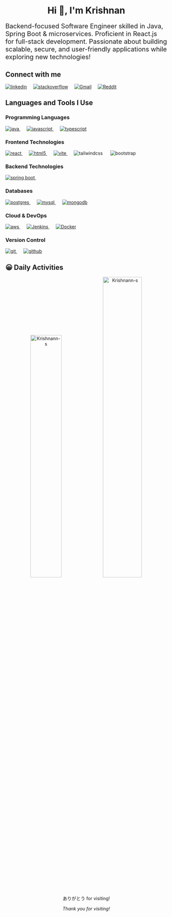 <h1 align="center">Hi 👋, I'm Krishnan</h1>
<p style="font-size:20px;">Backend-focused Software Engineer skilled in Java, Spring Boot & microservices. Proficient in React.js for full-stack development. Passionate about building scalable, secure, and user-friendly applications while exploring new technologies!</p>


<h2><b> Connect with me </b></h2>
<p>
<a target="_blank" href="https://linkedin.com/in/krishnan-saravanan" style="display: inline-block;"><img src="https://img.shields.io/badge/LinkedIn-%230077B5.svg?logo=linkedin&logoColor=white" alt="linkedin"></a>&nbsp;&nbsp;&nbsp;&nbsp;
<a target="_blank" href="https://stackoverflow.com/users/28456317/krishnan-s" style="display: inline-block;"><img src="https://img.shields.io/badge/-Stackoverflow-FE7A16?logo=stack-overflow&logoColor=white" alt="stackoverflow"></a>&nbsp;&nbsp;&nbsp;&nbsp;
<a target="_blank" href="mailto:krishnan.spu@gmail.com" style="display:inline-block;"><img src="https://img.shields.io/badge/Email-D14836?logo=gmail&logoColor=white" alt="Gmail"></a>&nbsp;&nbsp;&nbsp;&nbsp;
<a target="_blank" href="https://www.reddit.com/user/Klutzy_Hovercraft_61/" style="display:inline-block;"><img src="https://img.shields.io/badge/Reddit-%23FF4500.svg?logo=Reddit&logoColor=white" alt="Reddit"></a>
</p>

<h2><b> Languages and Tools I Use </b></h2>
<h3> Programming Languages </h3>
<p>
  <a target="_blank" href="https://raw.githubusercontent.com/devicons/devicon/master/icons/java/java-original.svg">
    <img src="https://img.shields.io/badge/java-%23ED8B00.svg?style=for-the-badge&logo=openjdk&logoColor=white" alt="java" />
  </a>&nbsp;&nbsp;&nbsp;&nbsp;
  <a target="_blank" href="https://raw.githubusercontent.com/devicons/devicon/master/icons/javascript/javascript-original.svg">
    <img src="https://img.shields.io/badge/javascript-%23323330.svg?style=for-the-badge&logo=javascript&logoColor=%23F7DF1E" alt="javascript" />
  </a>&nbsp;&nbsp;&nbsp;&nbsp;
  <a target="_blank" href="">
    <img src="https://img.shields.io/badge/typescript-%23007ACC.svg?style=for-the-badge&logo=typescript&logoColor=white" alt="typescript" />
  </a>
</p>

<h3>Frontend Technologies</h3>
<p>
  <a target="_blank" href="https://raw.githubusercontent.com/devicons/devicon/master/icons/react/react-original-wordmark.svg">
    <img src="https://img.shields.io/badge/react-%2320232a.svg?style=for-the-badge&logo=react&logoColor=%2361DAFB" alt="react" />
  </a>&nbsp;&nbsp;&nbsp;&nbsp;
  <a target="_blank" href="https://raw.githubusercontent.com/devicons/devicon/master/icons/html5/html5-original-wordmark.svg">
    <img src="https://img.shields.io/badge/html5-%23E34F26.svg?style=for-the-badge&logo=html5&logoColor=white" alt="html5" />
  </a>&nbsp;&nbsp;&nbsp;&nbsp;
  <a target="_blank" href="">
    <img src="https://img.shields.io/badge/vite-%23646CFF.svg?style=for-the-badge&logo=vite&logoColor=white" alt="vite" />
  </a>&nbsp;&nbsp;&nbsp;&nbsp;
  <a target="_blank">
    <img src="https://img.shields.io/badge/tailwindcss-%2338B2AC.svg?style=for-the-badge&logo=tailwind-css&logoColor=white" alt="tailwindcss"/>
  </a>&nbsp;&nbsp;&nbsp;&nbsp;
  <a target="_blank">
    <img src="https://img.shields.io/badge/bootstrap-%238511FA.svg?style=for-the-badge&logo=bootstrap&logoColor=white" alt="bootstrap" />
  </a>
</p>

<h3>Backend Technologies</h3>
<p>
  <a target="_blank" href="https://www.vectorlogo.zone/logos/springio/springio-icon.svg">
    <img src="https://img.shields.io/badge/spring-%236DB33F.svg?style=for-the-badge&logo=spring&logoColor=white" alt="spring boot" />
  </a>&nbsp;&nbsp;&nbsp;&nbsp;
</p>

<h3>Databases</h3>
<p>
  <a target="_blank" href="">
    <img src="https://img.shields.io/badge/postgres-%23316192.svg?style=for-the-badge&logo=postgresql&logoColor=white" alt="postgres" />
  </a>&nbsp;&nbsp;&nbsp;&nbsp;
  <a target="_blank" href="https://raw.githubusercontent.com/devicons/devicon/master/icons/mysql/mysql-original-wordmark.svg">
    <img src="https://img.shields.io/badge/mysql-4479A1.svg?style=for-the-badge&logo=mysql&logoColor=white" alt="mysql" />
  </a>&nbsp;&nbsp;&nbsp;&nbsp;
  <a target="_blank" href="">
    <img src="https://img.shields.io/badge/MongoDB-%234ea94b.svg?style=for-the-badge&logo=mongodb&logoColor=white" alt="mongodb" />
  </a>
</p>

<h3>Cloud & DevOps</h3>
<p>
  <a target="_blank" href="https://raw.githubusercontent.com/devicons/devicon/master/icons/amazonwebservices/amazonwebservices-original-wordmark.svg">
    <img src="https://img.shields.io/badge/AWS-%23FF9900.svg?style=for-the-badge&logo=amazon-aws&logoColor=white" alt="aws" />
  </a>&nbsp;&nbsp;&nbsp;&nbsp;
  <a target="_blank" href="https://raw.githubusercontent.com/devicons/devicon/master/icons/amazonwebservices/amazonwebservices-original-wordmark.svg">
    <img src="https://img.shields.io/badge/jenkins-%232C5263.svg?style=for-the-badge&logo=jenkins&logoColor=white" alt="Jenkins" />
  </a>&nbsp;&nbsp;&nbsp;&nbsp;
  <a target="_blank" href="https://raw.githubusercontent.com/devicons/devicon/master/icons/amazonwebservices/amazonwebservices-original-wordmark.svg">
    <img src="https://img.shields.io/badge/docker-%230db7ed.svg?style=for-the-badge&logo=docker&logoColor=white" alt="Docker" />
  </a>
</p>

<h3>Version Control</h3>
<p>
  <a target="_blank" href="https://www.vectorlogo.zone/logos/git-scm/git-scm-icon.svg">
    <img src="https://img.shields.io/badge/git-%23F05033.svg?style=for-the-badge&logo=git&logoColor=white" alt="git" />
  </a>&nbsp;&nbsp;&nbsp;&nbsp;
  <a target="_blank" href="https://www.vectorlogo.zone/logos/git-scm/git-scm-icon.svg">
    <img src="https://img.shields.io/badge/github-%23121011.svg?style=for-the-badge&logo=github&logoColor=white" alt="github" />
  </a>
</p>


<h2><b>😀 Daily Activities </b></h2>
<p align="center">
<img src="https://github-readme-stats.vercel.app/api?username=Krishnann-s&theme=dark&hide_border=false&include_all_commits=true&count_private=false" width=44% alt="Krishnann-s" />
<img src="https://github-readme-streak-stats.herokuapp.com/?user=Krishnann-s&theme=dark&hide_border=false" width=49% alt="Krishnann-s" />
</p>

<!-- Footer -->
<footer>
  <p align="center">ありがとう for visiting!</p>
  <p align="center"><em>Thank you for visiting!</em></p>
</footer>

